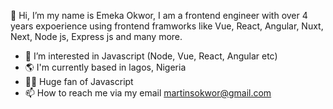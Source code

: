 👋 Hi, I’m my name is Emeka Okwor,
I am a frontend engineer with over 4 years expoerience using frontend framworks like Vue, React, Angular, Nuxt, Next, Node js, Express js and many more.

- 👀 I’m interested in Javascript (Node, Vue, React, Angular etc)
- 🌎 I'm currently based in lagos, Nigeria
- 👊🏽 Huge fan of Javascript
- 📫 How to reach me via my email martinsokwor@gmail.com





<!---
chubbystrings/chubbystrings is a ✨ special ✨ repository because its `README.md` (this file) appears on your GitHub profile.
You can click the Preview link to take a look at your changes.
--->
